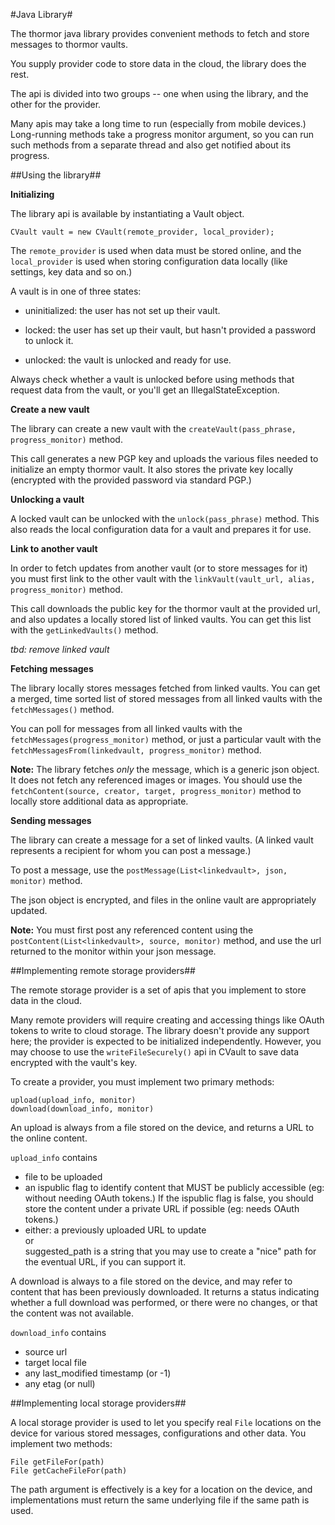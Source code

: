 #Java Library#

The thormor java library provides convenient methods to fetch and
store messages to thormor vaults.

You supply provider code to store data in the cloud, the library does
the rest.

The api is divided into two groups -- one when using the library, and
the other for the provider.

Many apis may take a long time to run (especially from mobile
devices.) Long-running methods take a progress monitor argument, so
you can run such methods from a separate thread and also get notified
about its progress.

##Using the library##

**Initializing**

The library api is available by instantiating a Vault object.

    CVault vault = new CVault(remote_provider, local_provider);

The `remote_provider` is used when data must be stored online, and the
`local_provider` is used when storing configuration data locally (like
settings, key data and so on.)

A vault is in one of three states:

- uninitialized: the user has not set up their vault.

- locked: the user has set up their vault, but hasn't provided a
          password to unlock it.

- unlocked: the vault is unlocked and ready for use.

Always check whether a vault is unlocked before using methods that
request data from the vault, or you'll get an IllegalStateException.

**Create a new vault**

The library can create a new vault with the 
`createVault(pass_phrase, progress_monitor)` method.

This call generates a new PGP key and uploads the various files needed
to initialize an empty thormor vault. It also stores the private key
locally (encrypted with the provided password via standard PGP.)

**Unlocking a vault**

A locked vault can be unlocked with the `unlock(pass_phrase)`
method. This also reads the local configuration data for a vault and
prepares it for use.

**Link to another vault**

In order to fetch updates from another vault (or to store messages for
it) you must first link to the other vault with the
`linkVault(vault_url, alias, progress_monitor)` method.

This call downloads the public key for the thormor vault at the
provided url, and also updates a locally stored list of linked
vaults. You can get this list with the `getLinkedVaults()` method.

_tbd: remove linked vault_

**Fetching messages**

The library locally stores messages fetched from linked vaults. You
can get a merged, time sorted list of stored messages from all linked
vaults with the `fetchMessages()` method.

You can poll for messages from all linked vaults with the
`fetchMessages(progress_monitor)` method, or just a particular vault
with the `fetchMessagesFrom(linkedvault, progress_monitor)` method.

**Note:** The library fetches _only_ the message, which is a generic
json object. It does not fetch any referenced images or images. You
should use the `fetchContent(source, creator, target, progress_monitor)`
method to locally store additional data as appropriate.

**Sending messages**

The library can create a message for a set of linked vaults. (A linked
vault represents a recipient for whom you can post a message.)

To post a message, use the
`postMessage(List<linkedvault>, json, monitor)` method.

The json object is encrypted, and files in the online vault are
appropriately updated.

**Note:** You must first post any referenced content using the
`postContent(List<linkedvault>, source, monitor)` method,
and use the url returned to the monitor within your json message.

##Implementing remote storage providers##

The remote storage provider is a set of apis that you implement to store
data in the cloud.

Many remote providers will require creating and accessing things like
OAuth tokens to write to cloud storage. The library doesn't provide
any support here; the provider is expected to be initialized
independently. However, you may choose to use the `writeFileSecurely()`
api in CVault to save data encrypted with the vault's key.

To create a provider, you must implement two primary methods:

    upload(upload_info, monitor)
    download(download_info, monitor)

An upload is always from a file stored on the device, and returns a
URL to the online content.

`upload_info` contains

- file to be uploaded
- an ispublic flag to identify content that MUST be publicly
   accessible (eg: without needing OAuth tokens.) If the ispublic flag
   is false, you should store the content under a private URL if
   possible (eg: needs OAuth tokens.)
- either:
    a previously uploaded URL to update<br/>
       or<br/>
    suggested_path is a string that you may use to create a "nice"
    path for the eventual URL, if you can support it.

A download is always to a file stored on the device, and may refer to
content that has been previously downloaded. It returns a status
indicating whether a full download was performed, or there were no
changes, or that the content was not available.

`download_info` contains

- source url
- target local file
- any last_modified timestamp (or -1)
- any etag (or null)

##Implementing local storage providers##

A local storage provider is used to let you specify real `File`
locations on the device for various stored messages, configurations
and other data. You implement two methods:

    File getFileFor(path)
    File getCacheFileFor(path)

The path argument is effectively is a key for a location on the
device, and implementations must return the same underlying file if
the same path is used.
